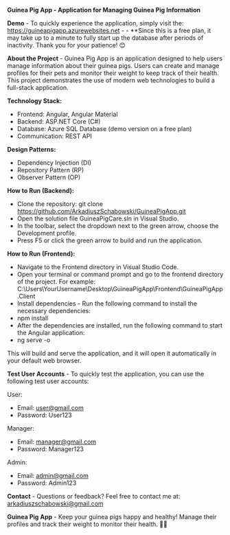 **Guinea Pig App - Application for Managing Guinea Pig Information**

**Demo** - To quickly experience the application, simply visit the: https://guineapigapp.azurewebsites.net -  - **Since this is a free plan, it may take up to a minute to fully start up the database after periods of inactivity. Thank you for your patience! 😊

**About the Project** - Guinea Pig App is an application designed to help users manage information about their guinea pigs. Users can create and manage profiles for their pets and monitor their weight to keep track of their health. This project demonstrates the use of modern web technologies to build a full-stack application.

**Technology Stack:**
- Frontend: Angular, Angular Material
- Backend: ASP.NET Core (C#)
- Database: Azure SQL Database (demo version on a free plan)
- Communication: REST API

**Design Patterns:**
- Dependency Injection (DI)
- Repository Pattern (RP)
- Observer Pattern (OP)

**How to Run (Backend):**
- Clone the repository: git clone https://github.com/ArkadiuszSchabowski/GuineaPigApp.git
- Open the solution file GuineaPigCare.sln in Visual Studio.
- In the toolbar, select the dropdown next to the green arrow, choose the Development profile.
- Press F5 or click the green arrow to build and run the application.

**How to Run (Frontend):**
- Navigate to the Frontend directory in Visual Studio Code.
- Open your terminal or command prompt and go to the frontend directory of the project. For example: C:\Users\YourUsername\Desktop\GuineaPigApp\Frontend\GuineaPigApp.Client
- Install dependencies - Run the following command to install the necessary dependencies:
- npm install
- After the dependencies are installed, run the following command to start the Angular application:
- ng serve -o

This will build and serve the application, and it will open it automatically in your default web browser.

**Test User Accounts** - To quickly test the application, you can use the following test user accounts:

User:
- Email: user@gmail.com
- Password: User123

Manager:
- Email: manager@gmail.com
- Password: Manager123

Admin:
- Email: admin@gmail.com
- Password: Admin123

**Contact** - Questions or feedback? Feel free to contact me at: arkadiuszschabowski@gmail.com

**Guinea Pig App** - Keep your guinea pigs happy and healthy! Manage their profiles and track their weight to monitor their health. 🐹🎉
